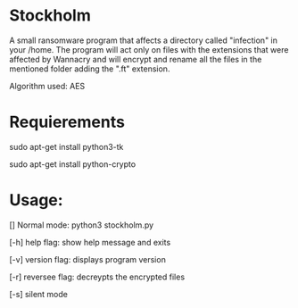 # Stockholm
A small ransomware program that affects a directory called "infection" in your /home.
The program will act only on files with the extensions that were affected by Wannacry 
and will encrypt and rename all the files in the mentioned folder adding the ".ft" extension.

Algorithm used: AES

# Requierements
sudo apt-get install python3-tk

sudo apt-get install python-crypto

# Usage:

[] Normal mode:
python3 stockholm.py

[-h] help flag:
show help message and exits

[-v] version flag:
displays program version

[-r] reversee flag:
decreypts the encrypted files

[-s] silent mode
